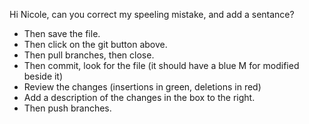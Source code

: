 Hi Nicole, can you correct my speeling mistake, and add a sentance?

- Then save the file.
- Then click on the git button above.
- Then pull branches, then close.
- Then commit, look for the file (it should have a blue M for modified beside it)
- Review the changes (insertions in green, deletions in red) 
- Add a description of the changes in the box to the right.
- Then push branches.

